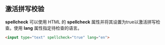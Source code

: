 #

## 激活拼写校验

**spellcheck** 可以使用 HTML 的 **spellcheck** 属性并将其设置为true以激活拼写检查。使用 **lang** 属性指定待检查的语言。

```html
<input type="text" spellcheck="true" lang="en">
```
